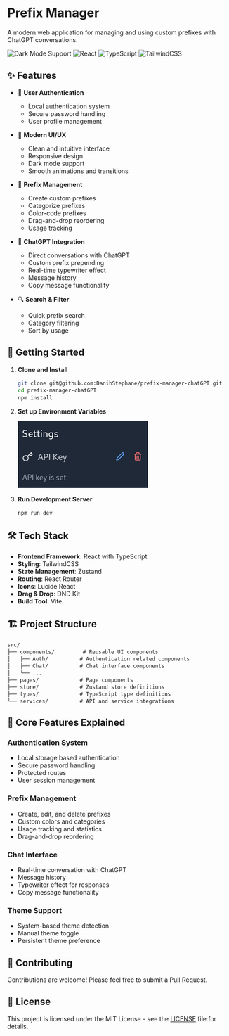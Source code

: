 # Prefix Manager

A modern web application for managing and using custom prefixes with ChatGPT conversations.

![Dark Mode Support](https://img.shields.io/badge/dark%20mode-supported-success)
![React](https://img.shields.io/badge/react-%2320232a.svg?style=flat&logo=react&logoColor=%2361DAFB)
![TypeScript](https://img.shields.io/badge/typescript-%23007ACC.svg?style=flat&logo=typescript&logoColor=white)
![TailwindCSS](https://img.shields.io/badge/tailwindcss-%2338B2AC.svg?style=flat&logo=tailwind-css&logoColor=white)

## ✨ Features

- 🔐 **User Authentication**
    - Local authentication system
    - Secure password handling
    - User profile management

- 🎨 **Modern UI/UX**
    - Clean and intuitive interface
    - Responsive design
    - Dark mode support
    - Smooth animations and transitions

- 📝 **Prefix Management**
    - Create custom prefixes
    - Categorize prefixes
    - Color-code prefixes
    - Drag-and-drop reordering
    - Usage tracking

- 💬 **ChatGPT Integration**
    - Direct conversations with ChatGPT
    - Custom prefix prepending
    - Real-time typewriter effect
    - Message history
    - Copy message functionality

- 🔍 **Search & Filter**
    - Quick prefix search
    - Category filtering
    - Sort by usage

## 🚀 Getting Started

1. **Clone and Install**
   ```bash
   git clone git@github.com:DanihStephane/prefix-manager-chatGPT.git
   cd prefix-manager-chatGPT
   npm install
   ```

2. **Set up Environment Variables**

   
   ![img.png](img.png)

4. **Run Development Server**
   ```bash
   npm run dev
   ```

## 🛠️ Tech Stack

- **Frontend Framework**: React with TypeScript
- **Styling**: TailwindCSS
- **State Management**: Zustand
- **Routing**: React Router
- **Icons**: Lucide React
- **Drag & Drop**: DND Kit
- **Build Tool**: Vite

## 🏗️ Project Structure

```
src/
├── components/         # Reusable UI components
│   ├── Auth/          # Authentication related components
│   ├── Chat/          # Chat interface components
│   └── ...
├── pages/             # Page components
├── store/             # Zustand store definitions
├── types/             # TypeScript type definitions
└── services/          # API and service integrations
```

## 🎯 Core Features Explained

### Authentication System
- Local storage based authentication
- Secure password handling
- Protected routes
- User session management

### Prefix Management
- Create, edit, and delete prefixes
- Custom colors and categories
- Usage tracking and statistics
- Drag-and-drop reordering

### Chat Interface
- Real-time conversation with ChatGPT
- Message history
- Typewriter effect for responses
- Copy message functionality

### Theme Support
- System-based theme detection
- Manual theme toggle
- Persistent theme preference

## 🤝 Contributing

Contributions are welcome! Please feel free to submit a Pull Request.

## 📄 License

This project is licensed under the MIT License - see the [LICENSE](LICENSE) file for details.
